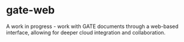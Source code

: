 # gate-web

A work in progress - work with GATE documents through a web-based interface, allowing for deeper cloud integration and collaboration.
